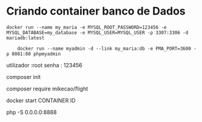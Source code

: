 # Criando container banco de Dados 

```
docker run --name my_maria -e MYSQL_ROOT_PASSWORD=123456 -e MYSQL_DATABASE=my_database -e MYSQL_USER=MYSQL_USER -p 3307:3306 -d mariadb:latest

```

```
    docker run --name myadmin -d --link my_maria:db -e PMA_PORT=3600 -p 8081:80 phpmyadmin
```

utilizador :root
senha : 123456

composer init

composer require mikecao/flight

docker start CONTAINER ID

php -S 0.0.0.0:8888